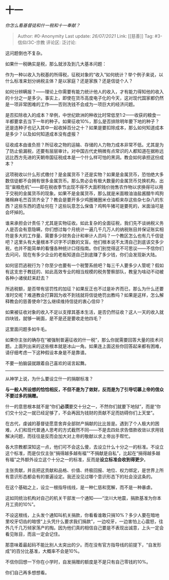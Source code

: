 # 十一
*你怎么看基督徒和什一税和十一奉献？*

> Author: #0-Anonymity
> Last update: *26/07/2021*
> Link: [[慈善]]
> Tag: #3-信仰/3C-宗教
> 评论区:
> 泛讨论:

这问题倒也不复杂。

如果什一税确实是税，那么就涉及到几大基本问题：

作为一种以收入为税基的所得税，征税对象的“收入”如何统计？举个例子来说，以什么标准来划分纳税主体？是以家庭？还是家族？还是信徒个人？

如何分辨瞒报？——理论上你需要有能力统计他人的收入，才有能力得知他的收入的十分之一是多少。事实上，即使在货币高度电子化的今天，这对现代国家都仍然是一项非常困难的工作——否则洗钱不会成为一项巨大的经济问题。

是否扣除收入的成本？举例，中世纪欧洲的种收比时常低至1:2——收获的粮食一半都要拿去当下一年的种子。如果征收10%，那么是否排除明年要下地的种子？还是连种子也记入其中一起收掉百分之十？如果是要扣除成本，那么如何知道成本是多少？以及如何知道成本没有虚报？

征收成本由谁负担？所征收之物的运输、存储的人力物力成本非常不低。尤其是为了防止偷漏税，还要有层层审计。对中国古代史稍微有点常识的人都知道在据称远远比西方先进的天朝帝国征税成本是一个什么样可怕的黑洞。教会如何承担这份成本？

这项税收以什么形式缴付？是金属货币？还是实物？如果是金属货币，恐怕绝大多数信徒都不会拥有很多金属货币。那么势必会有极大数量的金属货币兑换机构，出现“粜粮危机”——即在税收季节出现不得不大面积贱价抛售农作物以求换得可以用于交税的金属货币的现象。如果不是金属货币，那么就是米面粮油油盐酱醋牛鸡狗猪棉麻毛苎百货齐全了？教会是要开多少鸡圈猪圈米仓油柜来存这些杂七杂八的东西？这些东西的遗址何在？这些玩意怎么保值？鸡鸭牛猪可是要死的，米面油可是会坏掉的。

谁来承担会计责任？尤其是实物征收。如此复杂的全面征税，我们先不谈纳税义务人是否会有意隐瞒，你们想过每个月统计一遍几千几万人的纳税账目并保证账实相符是多大的工作量、需要多少财务会计和审计人员吗？一个教区怎么也有几千信徒吧？这里头有大量根本不识字不识数的文盲。他们根本说不太清自己到底该交多少税，也并不能简单的看懂各种统计口径指南。你们别觉得这不可思议——不信你们去问问，现在有多少企业的老板知道自己到底赚了多少钱，你们会发现新大陆。

如何惩罚逃税行为？你至少也要有一个税警系统吧？每三千人要多少人管呢？假如有这支忠于教廷的、如此高效专业的相当规模的税务警察部队，教皇为啥动不动被各种小诸侯赶来赶去？

所逃税额，是否带有惩罚性的加征？如果反正也不过是补齐而已，那么为什么还要准时交呢？难道教会打算因为收不到钱就将信徒绝罚出教吗？如果是这样，怎么解释教会的慈善使命?怎么继续维持信徒的衷心信仰？

如果被征收对象的收入不足以支撑其基本生活，是否仍然征收？这人一天的收入就四块钱，就够一碗面，是不是还是要收走他四毛？

这里面问题多如牛毛。

如果你主张的确存在“被强制普遍征收的什一税”，那么你就需要回答大量的技术问题。上面列出来的这些根本就是冰山一角。如果连上面这些你回答起来都有困难，请仔细考虑一下这种假设本身是不是靠谱。

不要一拍脑袋就跟着自己喜欢的谣言起舞。

---

从神学上说，为什么要设立什一的捐献标准？

**与一般人所设想的恰恰相反，不但不是为了敛财，反而是为了引导切慕上帝的信众不要过多的捐赠。**

什一的意思根本就不是“你们**必须**要交十分之一，不然你们就要下地狱”，而是“你们交十分之一就已经足够了，不会再因为钱财的贡献不足而妨碍你们上天堂”。

在古代，虔诚的基督徒愿意舍弃全部财产捐献的比比皆是。遇到了个人极大的困难，人们和现代普通人思考的方式截然不同——不是去四处求告借款收敛以求用钱解决问题，而往往是反而会加大对上帝的敬献以求上帝出手帮忙。

各大宗教都深知这一点，他们可不会这么傻，去设立什么十分之一的标准。不设立这个标准，而是仅仅主张“捐得越多越有福”“不捐献是自私”，比起在“捐得越多越有福”之外额外设立这个十分之一的标准，反而是**设立标准会收到得更少**。

主张贡献，并且把这贡献和品格、价值、终极回报、地位、权力绑定，是世界上所有意识形态都会有的普遍设定。我还没见过哪个意识形态下的社会没这条的。

在这个基础之上，设立一根指导线线，是一种仁慈和宽解，而不是一种暴虐。

这如同统治机构对自己的机关干部发一个通知——“汶川大地震，捐款基准为你本月工资的10%”。

不设这根线，上头发个通知叫机关捐款，你看看谁敢只捐10%？多少人要在暗地里咬牙切齿的暗恨“上头凭什么要求我们捐款”，一边咬牙，一边害怕上心震怒，往外几千几万倾家荡产的掏。因为他们真的相信自己要是不表现出诚意，上头一定会看见账目，而且一定会记住。

那意味着最起码不能比别人太突出的少。而在没有官方指导线的前提下，“自发形成”的百分比基准，大概率不会是10%。

不信你回想一下你在小学时，自发捐赠的额度是不是只有自己零钱的10%。

你们自己再多想想看。

